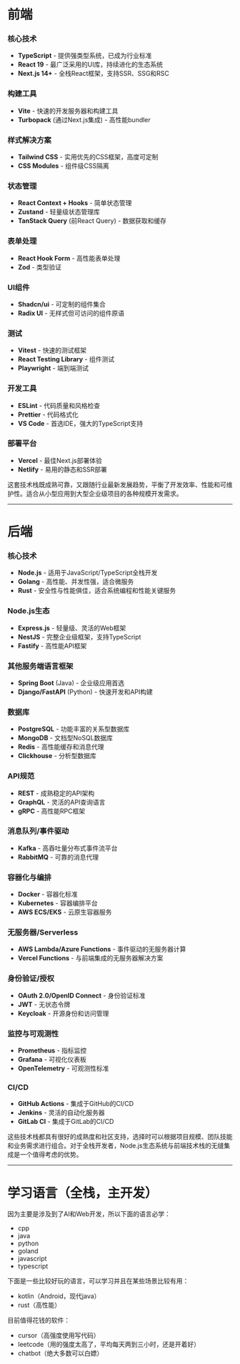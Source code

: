 # 前端

### 核心技术

- **TypeScript** - 提供强类型系统，已成为行业标准
- **React 19** - 最广泛采用的UI库，持续进化的生态系统
- **Next.js 14+** - 全栈React框架，支持SSR、SSG和RSC

### 构建工具

- **Vite** - 快速的开发服务器和构建工具
- **Turbopack** (通过Next.js集成) - 高性能bundler

### 样式解决方案

- **Tailwind CSS** - 实用优先的CSS框架，高度可定制
- **CSS Modules** - 组件级CSS隔离

### 状态管理

- **React Context + Hooks** - 简单状态管理
- **Zustand** - 轻量级状态管理库
- **TanStack Query** (前React Query) - 数据获取和缓存

### 表单处理

- **React Hook Form** - 高性能表单处理
- **Zod** - 类型验证

### UI组件

- **Shadcn/ui** - 可定制的组件集合
- **Radix UI** - 无样式但可访问的组件原语

### 测试

- **Vitest** - 快速的测试框架
- **React Testing Library** - 组件测试
- **Playwright** - 端到端测试

### 开发工具

- **ESLint** - 代码质量和风格检查
- **Prettier** - 代码格式化
- **VS Code** - 首选IDE，强大的TypeScript支持

### 部署平台

- **Vercel** - 最佳Next.js部署体验
- **Netlify** - 易用的静态和SSR部署

这套技术栈既成熟可靠，又跟随行业最新发展趋势，平衡了开发效率、性能和可维护性。适合从小型应用到大型企业级项目的各种规模开发需求。

---
# 后端

### 核心技术

- **Node.js** - 适用于JavaScript/TypeScript全栈开发
- **Golang** - 高性能、并发性强，适合微服务
- **Rust** - 安全性与性能俱佳，适合系统编程和性能关键服务

### Node.js生态

- **Express.js** - 轻量级、灵活的Web框架
- **NestJS** - 完整企业级框架，支持TypeScript
- **Fastify** - 高性能API框架

### 其他服务端语言框架

- **Spring Boot** (Java) - 企业级应用首选
- **Django/FastAPI** (Python) - 快速开发和API构建

### 数据库

- **PostgreSQL** - 功能丰富的关系型数据库
- **MongoDB** - 文档型NoSQL数据库
- **Redis** - 高性能缓存和消息代理
- **Clickhouse** - 分析型数据库

### API规范

- **REST** - 成熟稳定的API架构
- **GraphQL** - 灵活的API查询语言
- **gRPC** - 高性能RPC框架

### 消息队列/事件驱动

- **Kafka** - 高吞吐量分布式事件流平台
- **RabbitMQ** - 可靠的消息代理

### 容器化与编排

- **Docker** - 容器化标准
- **Kubernetes** - 容器编排平台
- **AWS ECS/EKS** - 云原生容器服务

### 无服务器/Serverless

- **AWS Lambda/Azure Functions** - 事件驱动的无服务器计算
- **Vercel Functions** - 与前端集成的无服务器解决方案

### 身份验证/授权

- **OAuth 2.0/OpenID Connect** - 身份验证标准
- **JWT** - 无状态令牌
- **Keycloak** - 开源身份和访问管理

### 监控与可观测性

- **Prometheus** - 指标监控
- **Grafana** - 可视化仪表板
- **OpenTelemetry** - 可观测性标准

### CI/CD

- **GitHub Actions** - 集成于GitHub的CI/CD
- **Jenkins** - 灵活的自动化服务器
- **GitLab CI** - 集成于GitLab的CI/CD

这些技术栈都具有很好的成熟度和社区支持，选择时可以根据项目规模、团队技能和业务需求进行组合。对于全栈开发者，Node.js生态系统与前端技术栈的无缝集成是一个值得考虑的优势。

---

# 学习语言（全栈，主开发）

因为主要是涉及到了AI和Web开发，所以下面的语言必学：

- cpp
- java
- python
- goland
- javascript
- typescript

下面是一些比较好玩的语言，可以学习并且在某些场景比较有用：

- kotlin（Android，现代java）
- rust（高性能）

目前值得花钱的软件：

- cursor（高强度使用写代码）
- leetcode（用的强度太高了，平均每天两到三小时，还是开着好）
- chatbot（绝大多数可以白嫖）